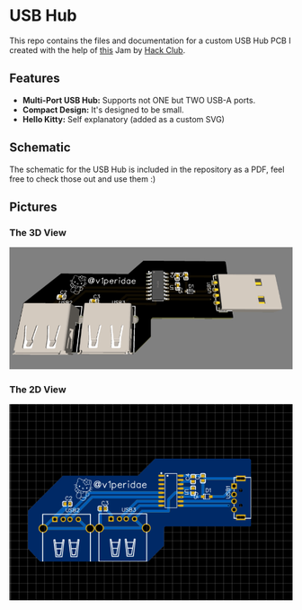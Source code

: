 # USB Hub

This repo contains the files and documentation for a custom USB Hub PCB I created with the help of [this](https://jams.hackclub.com/batch/usb-hub) Jam by [Hack Club](https://hackclub.com/). 

## Features
- **Multi-Port USB Hub:** Supports not ONE but TWO USB-A ports.
- **Compact Design:** It's designed to be small.
- **Hello Kitty:** Self explanatory (added as a custom SVG)
  
## Schematic
The schematic for the USB Hub is included in the repository as a PDF, feel free to check those out and use them :)


## Pictures
### The 3D View
![Pictures](3dimg.png)

### The 2D View
![Pictues](2dimg.png)

